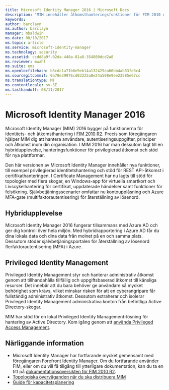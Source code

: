 ```yaml
---
title: Microsoft Identity Manager 2016 | Microsoft Docs
description: "MIM innehåller åtkomsthanteringsfunktioner för FIM 2010 och hjälper dig att hantera användare, autentiseringsuppgifter, principer och åtkomst i din organisation."
keywords: 
author: barclayn
ms.author: barclayn
manager: mbaldwin
ms.date: 08/10/2017
ms.topic: article
ms.service: microsoft-identity-manager
ms.technology: security
ms.assetid: ccdd8a9f-02da-440a-81a8-354800dcd2a8
ms.reviewer: mwahl
ms.suite: ems
ms.openlocfilehash: b3cdc1a71b6e9eb14a132429ea66bb4ab33fe3c4
ms.sourcegitcommit: 0a78e39976cd03225a8e24a508e9ee23585e67cc
ms.translationtype: MT
ms.contentlocale: sv-SE
ms.lasthandoff: 08/11/2017
---
```

# <a name="microsoft-identity-manager-2016"></a>Microsoft Identity Manager 2016
Microsoft Identity Manager (MIM) 2016 bygger på funktionerna för identitets- och åtkomsthantering i [FIM 2010 R2](https://technet.microsoft.com/library/jj133885.aspx). Precis som föregångaren hjälper MIM dig att hantera användare, autentiseringsuppgifter, principer och åtkomst inom din organisation.  I MIM 2016 har man dessutom lagt till en hybridupplevelse, hanteringsfunktioner för privilegierad åtkomst och stöd för nya plattformar.

Den här versionen av Microsoft Identity Manager innehåller nya funktioner, till exempel privilegierad identitetshantering och stöd för REST API-åtkomst i certifikathanteringen. I Certificate Management har nu lagts till stöd för topologier med flera skogar, en Windows-app för virtuella smartkort och Livscykelhantering för certifikat, uppdaterade händelser samt funktioner för felsökning. Självbetjäningsscenarier omfattar nu kontoupplåsning och Azure MFA-gate (multifaktorautentisering) för återställning av lösenord.

## <a name="hybrid-experience"></a>Hybridupplevelse
Microsoft Identity Manager 2016 fungerar tillsammans med Azure AD och ger dig kontroll över hela miljön. Med hybridrapportering i Azure AD får du dina lokala data och dina data från molnet på en och samma plats. Dessutom stöder självbetjäningsportalen för återställning av lösenord flerfaktorautentisering (MFA) i Azure.

## <a name="privileged-identity-management"></a>Privileged Identity Management
Privileged Identity Management styr och hanterar administrativ åtkomst genom att tillhandahålla tillfällig och uppgiftsbaserad åtkomst till känsliga resurser. Det innebär att du bara behöver ge användare så mycket behörighet som krävs, vilket minskar risken för att en cyberangripare får fullständig administrativ åtkomst. Dessutom extraherar och isolerar Privileged Identity Management administrativa konton från befintliga Active Directory-skogar.

MIM har stöd för en lokal Privileged Identity Management-lösning för hantering av Active Directory. Kom igång genom att [använda Privileged Access Management](./pam/privileged-identity-management-for-active-directory-domain-services.md).

## <a name="related-topics"></a>Närliggande information

- Microsoft Identity Manager har fortfarande mycket gemensamt med föregångaren Forefront Identity Manager. Om du fortfarande använder FIM, eller om du vill få tillgång till ytterligare dokumentation, kan du ta en titt på [dokumentationsöversikten för FIM 2010 R2](https://technet.microsoft.com/library/jj133885.aspx).
- [Topologiska överväganden när du ska distribuera MIM](topology-considerations.md)
- [Guide för kapacitetsplanering](capacity-planning-guide.md)